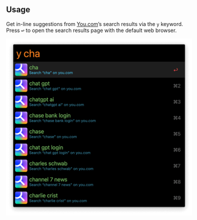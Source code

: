 ## Usage

Get in-line suggestions from [You.com](https://you.com)’s search results via the `y` keyword. Press <kbd>↩</kbd> to open the search results page with the default web browser.

![You.com in-line results](images/you.png)
